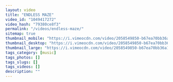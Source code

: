 ```yaml
---
layout: video
title: "ENDLESS MAZE"
video_id: "1049417272"
video_hash: "79380ce8f3"
permalink: "/videos/endless-maze/"
sitemap: true
thumbnail_mobile: "https://i.vimeocdn.com/video/2058549850-b67ea70bb36a129846cccbd7ea2b7baa2872849757ce91e816a3ecbff67fd2af-d_640x360?&r=pad&region=us"
thumbnail_desktop: "https://i.vimeocdn.com/video/2058549850-b67ea70bb36a129846cccbd7ea2b7baa2872849757ce91e816a3ecbff67fd2af-d_960x540?&r=pad&region=us"
thumbnail_large: "https://i.vimeocdn.com/video/2058549850-b67ea70bb36a129846cccbd7ea2b7baa2872849757ce91e816a3ecbff67fd2af-d_1280x720?&r=pad&region=us"
tags_category: [music]
tags_photos: []
tags_slugs: []
tags_videos: []
description: ""
---
```

